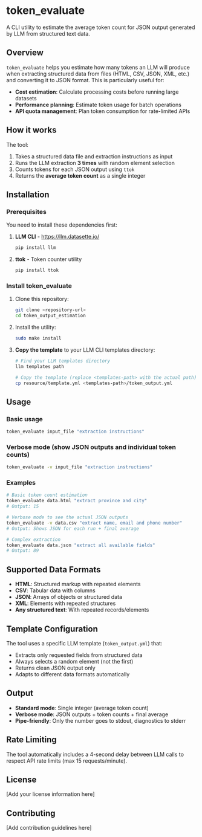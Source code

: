 # token_evaluate

A CLI utility to estimate the average token count for JSON output generated by LLM from structured text data.

## Overview

`token_evaluate` helps you estimate how many tokens an LLM will produce when extracting structured data from files (HTML, CSV, JSON, XML, etc.) and converting it to JSON format. This is particularly useful for:

- **Cost estimation**: Calculate processing costs before running large datasets
- **Performance planning**: Estimate token usage for batch operations
- **API quota management**: Plan token consumption for rate-limited APIs

## How it works

The tool:
1. Takes a structured data file and extraction instructions as input
2. Runs the LLM extraction **3 times** with random element selection
3. Counts tokens for each JSON output using `ttok`
4. Returns the **average token count** as a single integer

## Installation

### Prerequisites

You need to install these dependencies first:

1. **LLM CLI** - https://llm.datasette.io/
   ```bash
   pip install llm
   ```

2. **ttok** - Token counter utility
   ```bash
   pip install ttok
   ```

### Install token_evaluate

1. Clone this repository:
   ```bash
   git clone <repository-url>
   cd token_output_estimation
   ```

2. Install the utility:
   ```bash
   sudo make install
   ```

3. **Copy the template** to your LLM CLI templates directory:
   ```bash
   # Find your LLM templates directory
   llm templates path

   # Copy the template (replace <templates-path> with the actual path)
   cp resource/template.yml <templates-path>/token_output.yml
   ```

## Usage

### Basic usage
```bash
token_evaluate input_file "extraction instructions"
```

### Verbose mode (show JSON outputs and individual token counts)
```bash
token_evaluate -v input_file "extraction instructions"
```

### Examples

```bash
# Basic token count estimation
token_evaluate data.html "extract province and city"
# Output: 15

# Verbose mode to see the actual JSON outputs
token_evaluate -v data.csv "extract name, email and phone number"
# Output: Shows JSON for each run + final average

# Complex extraction
token_evaluate data.json "extract all available fields"
# Output: 89
```

## Supported Data Formats

- **HTML**: Structured markup with repeated elements
- **CSV**: Tabular data with columns
- **JSON**: Arrays of objects or structured data
- **XML**: Elements with repeated structures
- **Any structured text**: With repeated records/elements

## Template Configuration

The tool uses a specific LLM template (`token_output.yml`) that:
- Extracts only requested fields from structured data
- Always selects a random element (not the first)
- Returns clean JSON output only
- Adapts to different data formats automatically

## Output

- **Standard mode**: Single integer (average token count)
- **Verbose mode**: JSON outputs + token counts + final average
- **Pipe-friendly**: Only the number goes to stdout, diagnostics to stderr

## Rate Limiting

The tool automatically includes a 4-second delay between LLM calls to respect API rate limits (max 15 requests/minute).

## License

[Add your license information here]

## Contributing

[Add contribution guidelines here]
